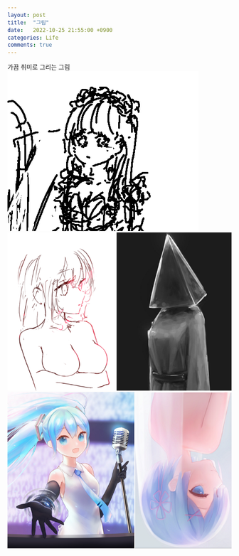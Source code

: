 ```yaml
---
layout: post
title:  "그림"
date:   2022-10-25 21:55:00 +0900
categories: Life
comments: true
---
```

가끔 취미로 그리는 그림  
![image](/assets/images/20221025_pic1.png)  
![image](/assets/images/20221025_pic2.png)  
![image](/assets/images/20221025_pic3.png)  

